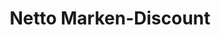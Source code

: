 ---
title: "Netto Marken-Discount"
url: /erfurt/netto-marken-discount-thaelmannstrasse/
shop: Supermarkt
---